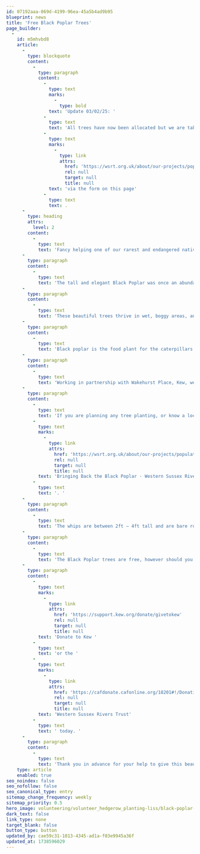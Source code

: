```yaml
---
id: 07192aaa-069d-4199-96ea-45a5b4ad9b95
blueprint: news
title: 'Free Black Poplar Trees'
page_builder:
  -
    id: m5mhvbd8
    article:
      -
        type: blockquote
        content:
          -
            type: paragraph
            content:
              -
                type: text
                marks:
                  -
                    type: bold
                text: 'Update 03/02/25: '
              -
                type: text
                text: 'All trees have now been allocated but we are taking requests for trees for the 2025/26 season so please get in touch to register your interest '
              -
                type: text
                marks:
                  -
                    type: link
                    attrs:
                      href: 'https://wsrt.org.uk/about/our-projects/populating-black-poplar'
                      rel: null
                      target: null
                      title: null
                text: 'via the form on this page'
              -
                type: text
                text: .
      -
        type: heading
        attrs:
          level: 2
        content:
          -
            type: text
            text: 'Fancy helping one of our rarest and endangered native timber trees make a comeback, while at the same time helping boost a vital source of food for many caterpillar, bee, insect and bird species? Then read on… '
      -
        type: paragraph
        content:
          -
            type: text
            text: 'The tall and elegant Black Poplar was once an abundant tree species in Britain. However over recent years this imposing tree has become rare, and according to the Forestry Commission it is one of the most endangered native timber tree species in the UK.'
      -
        type: paragraph
        content:
          -
            type: text
            text: 'These beautiful trees thrive in wet, boggy areas, and we are now on a mission to help boost numbers of the Black Poplar by planting them in our project area. '
      -
        type: paragraph
        content:
          -
            type: text
            text: 'Black poplar is the food plant for the caterpillars of many moths, including the hornet, wood leopard, poplar hawk and figure of eight. The catkins provide an early source of pollen and nectar for bees and other insects, and the seeds are eaten by birds. They are a brilliant source of food for so many species, but numbers are now low. Can you help by providing a space for one of these special trees?  '
      -
        type: paragraph
        content:
          -
            type: text
            text: 'Working in partnership with Wakehurst Place, Kew, we are leading on the Sussex Black Poplar project, which is now offering free trees for conservation purposes to organisations, communities and individuals. '
      -
        type: paragraph
        content:
          -
            type: text
            text: 'If you are planning any tree planting, or know a local group who are, and would like to include some of these rare and beautiful Black Poplar trees for free, please get in touch using the form at the following link -  '
          -
            type: text
            marks:
              -
                type: link
                attrs:
                  href: 'https://wsrt.org.uk/about/our-projects/populating-black-poplar'
                  rel: null
                  target: null
                  title: null
            text: 'Bringing Back the Black Poplar · Western Sussex Rivers Trust'
          -
            type: text
            text: '. '
      -
        type: paragraph
        content:
          -
            type: text
            text: 'The whips are between 2ft – 4ft tall and are bare rooted, you will need to provide your own tree guards and stakes. Once we receive your enquiry a member of WSRT or Wakehurst Place staff will contact you when the whips are ready for collection from Wakehurst, Ardingly.'
      -
        type: paragraph
        content:
          -
            type: text
            text: 'The Black Poplar trees are free, however should you wish to support our work donations are always welcome. '
      -
        type: paragraph
        content:
          -
            type: text
            marks:
              -
                type: link
                attrs:
                  href: 'https://support.kew.org/donate/givetokew'
                  rel: null
                  target: null
                  title: null
            text: 'Donate to Kew '
          -
            type: text
            text: 'or the '
          -
            type: text
            marks:
              -
                type: link
                attrs:
                  href: 'https://cafdonate.cafonline.org/18201#!/DonationDetails'
                  rel: null
                  target: null
                  title: null
            text: 'Western Sussex Rivers Trust'
          -
            type: text
            text: ' today. '
      -
        type: paragraph
        content:
          -
            type: text
            text: 'Thank you in advance for your help to give this beautiful tree species a chance of making a comeback to the English countryside.'
    type: article
    enabled: true
seo_noindex: false
seo_nofollow: false
seo_canonical_type: entry
sitemap_change_frequency: weekly
sitemap_priority: 0.5
hero_image: volunteering/volunteer_hedgerow_planting-liss/black-poplar-thriving-april.jpeg
dark_text: false
link_type: none
target_blank: false
button_type: button
updated_by: cae59c31-1013-4345-ad1a-f03e9945a36f
updated_at: 1738596029
---
```

